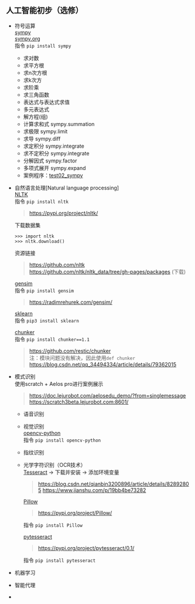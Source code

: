 ## 人工智能初步（选修）  
+ 符号运算  
    [sympy](https://pypi.org/project/sympy/#description)  
    [sympy.org](https://www.sympy.org/en/index.html)  
    指令 `pip install sympy`
    + 求对数
    + 求平方根
    + 求n次方根
    + 求k次方
    + 求阶乘
    + 求三角函数
    + 表达式与表达式求值
    + 多元表达式
    + 解方程(组)
    + 计算求和式 sympy.summation
    + 求极限 sympy.limit
    + 求导 sympy.diff
    + 求定积分 sympy.integrate
    + 求不定积分 sympy.integrate
    + 分解因式 sympy.factor
    + 多项式展开 sympy.expand
    + 案例程序：[test02_sympy](https://github.com/Baymax94/children-python/blob/master/%E4%BA%BA%E5%B7%A5%E6%99%BA%E8%83%BD%E5%88%9D%E6%AD%A5/test02_sympy.py)

+ 自然语言处理[Natural language processing]  
    [NLTK](http://www.nltk.org/)  
    指令 `pip install nltk`
    > https://pypi.org/project/nltk/
    
    下载数据集  
    ```
    >>> import nltk
    >>> nltk.download()
    ```
    资源链接
    > https://github.com/nltk  
    > https://github.com/nltk/nltk_data/tree/gh-pages/packages (下载)

    [gensim](https://radimrehurek.com/gensim/)  
    指令 `pip install gensim`
    > https://radimrehurek.com/gensim/  

    [sklearn](https://scikit-learn.org/stable/)  
    指令 `pip3 install sklearn`  

    [chunker](https://www.chunker.com/)  
    指令 `pip install chunker==1.1`
    > https://github.com/restic/chunker  
    注：模块问题没有解决，因此使用`def chunker` 
    > https://blog.csdn.net/qq_34494334/article/details/79362015  
    
+ 模式识别  
    使用scratch + Aelos pro进行案例展示
    > https://doc.lejurobot.com/aelosedu_demo/?from=singlemessage
    > https://scratch3beta.lejurobot.com:8601/
    + 语音识别
    + 视觉识别  
        [opencv-python](https://docs.opencv.org/3.3.0/d6/d00/tutorial_py_root.html)  
        指令 `pip install opencv-python`
    + 指纹识别
    + 光学字符识别（OCR技术）  
        [Tesseract](https://blog.csdn.net/qianbin3200896/article/details/82892805) → 下载并安装 → 添加环境变量  
        > https://blog.csdn.net/qianbin3200896/article/details/82892805
        > https://www.jianshu.com/p/19bb4be73282  

        [Pillow](https://pillow.readthedocs.io/en/stable/)  
        > https://pypi.org/project/Pillow/

        指令 `pip install Pillow`  

        [pytesseract](https://pypi.org/project/pytesseract/)
        > https://pypi.org/project/pytesseract/0.1/

        指令 `pip install pytesseract`  

+ 机器学习

+ 智能代理

+ 


